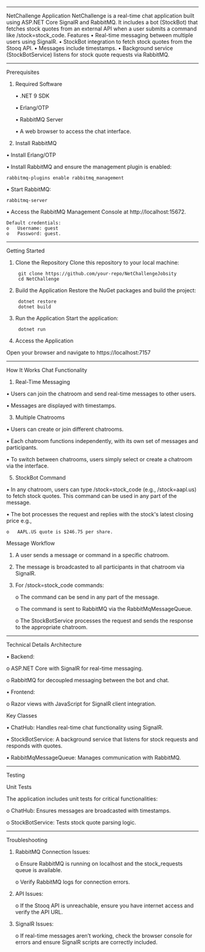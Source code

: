 ________________________________________
NetChallenge Application
NetChallenge is a real-time chat application built using ASP.NET Core SignalR and RabbitMQ. It includes a bot (StockBot) that fetches stock quotes from an external API when a user submits a command like /stock=stock_code.
Features
•	Real-time messaging between multiple users using SignalR.
•	StockBot integration to fetch stock quotes from the Stooq API.
•	Messages include timestamps.
•	Background service (StockBotService) listens for stock quote requests via RabbitMQ.
________________________________________
Prerequisites
1. Required Software
   
   • .NET 9 SDK

   • Erlang/OTP
  
   • RabbitMQ Server
  
   • A web browser to access the chat interface.
  
3. Install RabbitMQ

  •	Install Erlang/OTP

  •	Install RabbitMQ and ensure the management plugin is enabled:	
  
    rabbitmq-plugins enable rabbitmq_management

  •	Start RabbitMQ:	
  
    rabbitmq-server

  •	Access the RabbitMQ Management Console at http://localhost:15672.
  
    Default credentials: 
    o	Username: guest
    o	Password: guest.


________________________________________
Getting Started
1. Clone the Repository
Clone this repository to your local machine:

        git clone https://github.com/your-repo/NetChallengeJobsity
        cd NetChallenge
   
3. Build the Application
Restore the NuGet packages and build the project:

        dotnet restore
        dotnet build

5. Run the Application
Start the application:

        dotnet run

7. Access the Application

Open your browser and navigate to https://localhost:7157

________________________________________
How It Works
Chat Functionality
1. Real-Time Messaging

  •	Users can join the chatroom and send real-time messages to other users.
  
  •	Messages are displayed with timestamps.

3. Multiple Chatrooms
  
  •	Users can create or join different chatrooms.
  
  •	Each chatroom functions independently, with its own set of messages and participants.
  
  •	To switch between chatrooms, users simply select or create a chatroom via the interface.

5. StockBot Command

  •	In any chatroom, users can type /stock=stock_code (e.g., /stock=aapl.us) to fetch stock quotes. This command can be used in any part of the message.
  
  •	The bot	 processes the request and replies with the stock's latest closing price e.g.,

    o	AAPL.US quote is $246.75 per share.

Message Workflow
1.	A user sends a message or command in a specific chatroom.
2.	The message is broadcasted to all participants in that chatroom via SignalR.
3.	For /stock=stock_code commands:

    o	The command can be send in any part of the message.
    
    o	The command is sent to RabbitMQ via the RabbitMqMessageQueue.
    
    o	The StockBotService processes the request and sends the response to the appropriate chatroom.

________________________________________
Technical Details
Architecture

  •	Backend:
  
  o	ASP.NET Core with SignalR for real-time messaging.
  
  o	RabbitMQ for decoupled messaging between the bot and chat.
  
  •	Frontend: 
  
  o	Razor views with JavaScript for SignalR client integration.
  
Key Classes

  •	ChatHub: Handles real-time chat functionality using SignalR.
  
  •	StockBotService: A background service that listens for stock requests and responds with quotes.
  
  •	RabbitMqMessageQueue: Manages communication with RabbitMQ.
  
________________________________________
Testing

Unit Tests

The application includes unit tests for critical functionalities: 

  o	ChatHub: Ensures messages are broadcasted with timestamps.
  
  o	StockBotService: Tests stock quote parsing logic.



________________________________________
Troubleshooting

1.	RabbitMQ Connection Issues:

    o	Ensure RabbitMQ is running on localhost and the stock_requests queue is available.
  
    o	Verify RabbitMQ logs for connection errors.

3.	API Issues:

    o	If the Stooq API is unreachable, ensure you have internet access and verify the API URL.

5.	SignalR Issues:

    o	If real-time messages aren’t working, check the browser console for errors and ensure SignalR scripts are correctly included.

